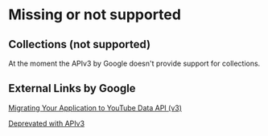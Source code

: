 # Missing or not supported
## Collections (not supported)
At the moment the APIv3 by Google doesn't provide support for collections.

## External Links by Google
[Migrating Your Application to YouTube Data API (v3)](https://developers.google.com/youtube/v3/migration-guide)

[Deprevated with APIv3](https://developers.google.com/youtube/v3/migration-guide#deprecated)
